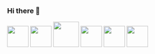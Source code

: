 ### Hi there 👋

<!--
**alvaro220592/alvaro220592** is a ✨ _special_ ✨ repository because its `README.md` (this file) appears on your GitHub profile.

Here are some ideas to get you started:

- 🔭 I’m currently working on ...
- 🌱 I’m currently learning ...
- 👯 I’m looking to collaborate on ...
- 🤔 I’m looking for help with ...
- 💬 Ask me about ...
- 📫 How to reach me: ...
- 😄 Pronouns: ...
- ⚡ Fun fact: ...
-->
<div style="dysplay:inline;">
<!-- HTML -->
<img src="https://cdn.jsdelivr.net/gh/devicons/devicon/icons/html5/html5-original.svg" width=50 margin=10>
<!-- CSS -->
<img src="https://cdn.jsdelivr.net/gh/devicons/devicon/icons/css3/css3-original.svg" width=50 margin=10>
<!-- PHP -->
<img src="https://cdn.jsdelivr.net/gh/devicons/devicon/icons/php/php-plain.svg" width=60 margin=10>
<img src="https://cdn.jsdelivr.net/gh/devicons/devicon/icons/mysql/mysql-original-wordmark.svg" width=50 margin=10>
<img src="https://cdn.jsdelivr.net/gh/devicons/devicon/icons/python/python-original-wordmark.svg" width=50 margin=10>
<img src="https://cdn.jsdelivr.net/gh/devicons/devicon/icons/docker/docker-original-wordmark.svg" width=50 margin=10>
</div>

